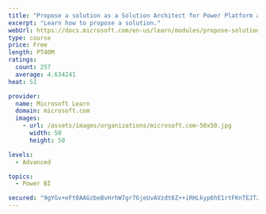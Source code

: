 ```yaml
---
title: "Propose a solution as a Solution Architect for Power Platform and Dynamics 365"
excerpt: "Learn how to propose a solution."
webUrl: https://docs.microsoft.com/en-us/learn/modules/propose-solution/
type: course
price: Free
length: PT40M
ratings:
  count: 257
  average: 4.634241
heat: 51

provider:
  name: Microsoft Learn
  domain: microsoft.com
  images:
    - url: /assets/images/organizations/microsoft.com-50x50.jpg
      width: 50
      height: 50

levels:
  - Advanced

topics:
  - Power BI

secured: "9gYGv+eFt0AAGzbeBvHrhW7gr76jeUvAVzdt6Z++iRHLkyp6hE1rtFKnTEJTzQU39NDIaOQnIyEcMXktb9S9td3oUdLgqQfAnrK6R+jlahEIeO3eZ6uz0MidjcZgE/e8+2e1Twlg0LT83LlHdIXXSLzMOSBOCFw046L1cbs6T48gyLom6JUrO6bWbMYeXySu25mAzSEfx+jWn9FoCZ6OVR8KNIGneq3s42oH96timBDB53rkKjmCfzcnl5WbvsMmi5S/62GbS+BDP6kExY4ANT1bIU65+y1DOqTBiMQXO1oSPXe/qhG6aC4uCh2zepl4864htQnXqfN5S3dfQIdvZNuSRWdsa5vgBQ3Kxpg2OoELlMN94ersbJ2oCy/pPqlMJjL94xMeCvTMHzSn1+H2tg==;O8XaV58W0K0HTz6bPYr7xA=="
---
```


